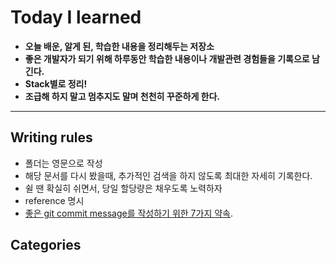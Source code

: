 Today I learned
=================

* **오늘 배운, 알게 된, 학습한 내용을 정리해두는 저장소**
* **좋은 개발자가 되기 위해 하루동안 학습한 내용이나 개발관련 경험들을 기록으로 남긴다.**
* **Stack별로 정리!**
* **조급해 하지 말고 멈추지도 말며 천천히 꾸준하게 한다.**
---

Writing rules
--------------
* 폴더는 영문으로 작성
* 해당 문서를 다시 봤을때, 추가적인 검색을 하지 않도록 최대한 자세히 기록한다.
* 쉴 땐 확실히 쉬면서, 당일 할당량은 채우도록 노력하자
* reference 명시
* [좋은 git commit message를 작성하기 위한 7가지 약속](https://meetup.toast.com/posts/106).

Categories
----------

